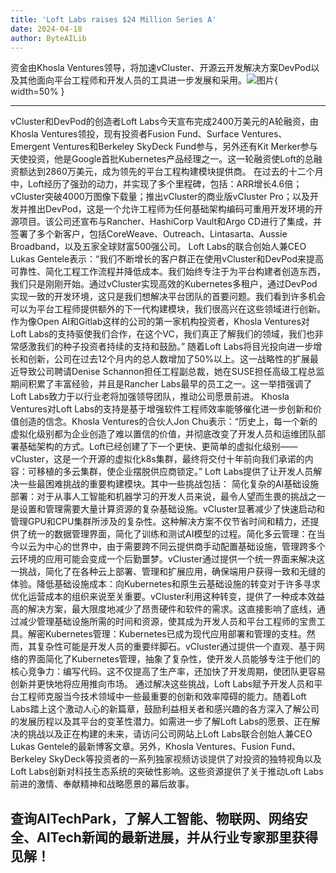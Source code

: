 ```yaml
---
title: 'Loft Labs raises $24 Million Series A'
date: 2024-04-18
author: ByteAILib
---
```


资金由Khosla Ventures领导，将加速vCluster、开源云开发解决方案DevPod以及其他面向平台工程师和开发人员的工具进一步发展和采用。![图片](https://ai-techpark.com/wp-content/uploads/2020/06/Buyer-Guide-500x281-1.jpg){ width=50% }

---

vCluster和DevPod的创造者Loft Labs今天宣布完成2400万美元的A轮融资，由Khosla Ventures领投，现有投资者Fusion Fund、Surface Ventures、Emergent Ventures和Berkeley SkyDeck Fund参与，另外还有Kit Merker参与天使投资，他是Google首批Kubernetes产品经理之一。这一轮融资使Loft的总融资额达到2860万美元，成为领先的平台工程构建模块提供商。
在过去的十二个月中，Loft经历了强劲的动力，并实现了多个里程碑，包括：ARR增长4.6倍；vCluster突破4000万图像下载量；推出vCluster的商业版vCluster Pro；以及开发并推出DevPod，这是一个允许工程师为任何基础架构编码可重用开发环境的开源项目。该公司还宣布与Rancher、HashiCorp Vault和Argo CD进行了集成，并签署了多个新客户，包括CoreWeave、Outreach、Lintasarta、Aussie Broadband，以及五家全球财富500强公司。
Loft Labs的联合创始人兼CEO Lukas Gentele表示：“我们不断增长的客户群正在使用vCluster和DevPod来提高可靠性、简化工程工作流程并降低成本。我们始终专注于为平台构建者创造东西，我们只是刚刚开始。通过vCluster实现高效的Kubernetes多租户，通过DevPod实现一致的开发环境，这只是我们想解决平台团队的首要问题。我们看到许多机会可以为平台工程师提供额外的下一代构建模块，我们很高兴在这些领域进行创新。作为像Open AI和Gitlab这样的公司的第一家机构投资者，Khosla Ventures对Loft Labs的支持驱使我们合作，在这个VC，我们真正了解我们的领域，我们也非常感激我们的种子投资者持续的支持和鼓励。”
随着Loft Labs将目光投向进一步增长和创新，公司在过去12个月内的总人数增加了50%以上。这一战略性的扩展最近导致公司聘请Denise Schannon担任工程副总裁，她在SUSE担任高级工程总监期间积累了丰富经验，并且是Rancher Labs最早的员工之一。这一举措强调了Loft Labs致力于以行业老将加强领导团队，推动公司愿景前进。
Khosla Ventures对Loft Labs的支持是基于增强软件工程师效率能够催化进一步创新和价值创造的信念。Khosla Ventures的合伙人Jon Chu表示：“历史上，每一个新的虚拟化级别都为企业创造了难以置信的价值，并彻底改变了开发人员和运维团队部署基础架构的方式。Loft已经创建了下一个更快、更简单的虚拟化级别——vCluster，这是一个开源的虚拟化k8s集群，最终将交付十年前向我们承诺的内容：可移植的多云集群，使企业摆脱供应商锁定。”
Loft Labs提供了让开发人员解决一些最困难挑战的重要构建模块。其中一些挑战包括：
简化复杂的AI基础设施部署：对于从事人工智能和机器学习的开发人员来说，最令人望而生畏的挑战之一是设置和管理需要大量计算资源的复杂基础设施。vCluster显著减少了快速启动和管理GPU和CPU集群所涉及的复杂性。这种解决方案不仅节省时间和精力，还提供了统一的数据管理界面，简化了训练和测试AI模型的过程。简化多云管理：在当今以云为中心的世界中，由于需要跨不同云提供商手动配置基础设施，管理跨多个云环境的应用可能会变成一个后勤噩梦。vCluster通过提供一个统一界面来解决这一挑战，简化了在各种云上部署、管理和扩展应用，确保端用户获得一致和无缝的体验。降低基础设施成本：向Kubernetes和原生云基础设施的转变对于许多寻求优化运营成本的组织来说至关重要。vCluster利用这种转变，提供了一种成本效益高的解决方案，最大限度地减少了昂贵硬件和软件的需求。这直接影响了底线，通过减少管理基础设施所需的时间和资源，使其成为开发人员和平台工程师的宝贵工具。解密Kubernetes管理：Kubernetes已成为现代应用部署和管理的支柱。然而，其复杂性可能是开发人员的重要绊脚石。vCluster通过提供一个直观、基于网络的界面简化了Kubernetes管理，抽象了复杂性，使开发人员能够专注于他们的核心竞争力：编写代码。这不仅提高了生产率，还加快了开发周期，使团队更容易创新并更快地将应用推向市场。
通过解决这些挑战，Loft Labs赋予开发人员和平台工程师克服当今技术领域中一些最重要的创新和效率障碍的能力。随着Loft Labs踏上这个激动人心的新篇章，鼓励利益相关者和感兴趣的各方深入了解公司的发展历程以及其平台的变革性潜力。如需进一步了解Loft Labs的愿景、正在解决的挑战以及正在构建的未来，请访问公司网站上Loft Labs联合创始人兼CEO Lukas Gentele的最新博客文章。另外，Khosla Ventures、Fusion Fund、Berkeley SkyDeck等投资者的一系列独家视频访谈提供了对投资的独特视角以及Loft Labs创新对科技生态系统的突破性影响。这些资源提供了关于推动Loft Labs前进的激情、奉献精神和战略愿景的幕后故事。

查询AITechPark，了解人工智能、物联网、网络安全、AITech新闻的最新进展，并从行业专家那里获得见解！
---
